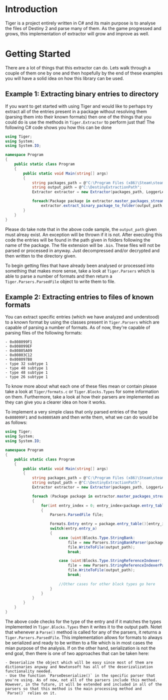 # Introduction
Tiger is a project entirely written in C# and its main purpose is to analyse the files of Destiny 2 and parse many of them. As the game progressed and grows, this implementation of extractor will grow and improve as well.

# Getting Started 
There are a lot of things that this extractor can do. Lets walk through a couple of them one by one and then hopefully by the end of these examples you will have a solid idea on how this library can be used.

## Example 1: Extracting binary entries to directory

If you want to get started with using Tiger and would like to perhaps try extract all of the entries present in a package without resolving them (parsing them into their known formats) then one of the things that you could do is use the methods in `Tiger.Extractor` to perform just that! The following C# code shows you how this can be done
```cs
using Tiger;
using System;
using System.IO;

namespace Program
{
    public static class Program
    {
        public static void Main(string[] args)
        {
            string packages_path = @"C:\Program Files (x86)\Steam\steamapps\common\Destiny 2\packages";
            string output_path = @"C:\DestinyExtractionPath";
            Extractor extractor = new Extractor(packages_path, LoggerLevels.HighVerbouse);

            foreach(Package package in extractor.master_packages_stream())
                extractor.extract_binary_package_to_folder(output_path, package);
        }
    }
}
```

Please do take note that in the above code sample, the `output_path` given must alreay exist. An exception will be thrown if it is not. After executing this code the entries will be found in the path given in folders following the name of the package. The file extension will be `.bin`. These files will not be parsed or processed in anyway. Just decompressed and/or decrypted and then written to the directory given.

To begin getting files that have already been analysed or processed into something that makes more sense, take a look at `Tiger.Parsers` which is able to parse a number of formats and then return a `Tiger.Parsers.ParsedFile` object to write them to file.

## Example 2: Extracting entries to files of known formats

You can extract specific entries (which we have analyzed and understood) to a known format by using the classes present in `Tiger.Parsers` which are capable of parsing a number of formats. As of now, they're capable of parsing files of the following formats:

    - 0x808099F1
    - 0x808099EF
    - 0x80805A09
    - 0x80803C12
    - 0x808097B8
    - type 32 subtype 1
    - type 40 subtype 1
    - type 48 subtype 1
    - type 26 subtype 1

To know more about what each one of these files mean or contain please take a look at `Tiger/formats.c` or `Tiger.Blocks.Types` for some information on them. Furthermore, take a look at how their parsers are implemented as they can give you a clearer idea on how it works.

To implement a very simple class that only parsed entries of the type `0x808099F1` and `0x80805A09` and then write them, what we can do would be as follows:
```cs
using Tiger;
using System;
using System.IO;

namespace Program
{
    public static class Program
    {
        public static void Main(string[] args)
        {
            string packages_path = @"C:\Program Files (x86)\Steam\steamapps\common\Destiny 2\packages";
            string output_path = @"C:\DestinyExtractionPath";
            Extractor extractor = new Extractor(packages_path, LoggerLevels.HighVerbouse);

            foreach (Package package in extractor.master_packages_stream())
            {
                for(int entry_index = 0; entry_index<package.entry_table().Count; entry_index++)
                {
                    Parsers.ParsedFile file;

                    Formats.Entry entry = package.entry_table()[entry_index];
                    switch(entry.entry_a)
                    {
                        case (uint)Blocks.Type.StringBank:
                            file = new Parsers.StringBankParser(package, entry_index, extractor).Parse();
                            file.WriteToFile(output_path);
                            break;

                        case (uint)Blocks.Type.StringReferenceIndexer:
                            file = new Parsers.StringReferenceIndexerParser(package, entry_index, extractor).Parse();
                            file.WriteToFile(output_path);
                            break;
                    
                        //Other cases for other block types go here
                    }
                }
            }
        }
    }
}
```

The above code checks for the type of the entry and if it matches the types implemented in `Tiger.Blocks.Types` then it writes it to the output path. Notet that whenever a `Parse()` method is called for any of the parsers, it returns a `Tiger.Parsers.ParsedFile`. This implementation allows for formats to always be serialized and ready to be written to a file which is in most cases the mian purpose of the analysis. If on the other hand, serialization is not the end goal, then there is one of two approaches that can be taken here:

    - Deserialize the object which will be easy since most of them are dictionaries anyway and Newtonsoft has all of the deserizalization functionality needed.
    - Use the function `ParseDeserialize()` in the specific parser that you're using. As of now, not all of the parsers include this method. However, in the future, it will be extended and included in all of the parsers so that this method is the main processing method and `Parse()` relies on it.